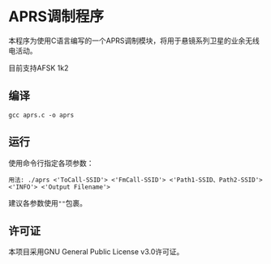 # APRS调制程序  

本程序为使用C语言编写的一个APRS调制模块，将用于悬镜系列卫星的业余无线电活动。

目前支持AFSK 1k2

## 编译
```
gcc aprs.c -o aprs
```
## 运行
使用命令行指定各项参数：  
```
用法: ./aprs <'ToCall-SSID'> <'FmCall-SSID'> <'Path1-SSID、Path2-SSID'> <'INFO'> <'Output Filename'>
```
建议各参数使用`""`包裹。  

## 许可证

本项目采用GNU General Public License v3.0许可证。
